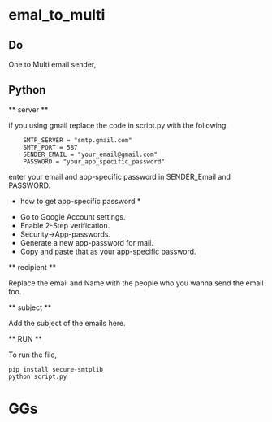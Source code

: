 # emal_to_multi

## Do 

One to Multi email sender,

## Python

** server **

if you using gmail replace the code in script.py with the following.
```
    SMTP_SERVER = "smtp.gmail.com"
    SMTP_PORT = 587
    SENDER_EMAIL = "your_email@gmail.com"
    PASSWORD = "your_app_specific_password"
```
enter your email and app-specific password in SENDER_Email and PASSWORD.

* how to get app-specific password *
 - Go to Google Account settings. 
 - Enable 2-Step verification. 
 - Security->App-passwords.
 - Generate a new app-password for mail.
 - Copy and paste that as your app-specific password.

** recipient **

Replace the email and Name with the people who you wanna send the email too.

** subject **

Add the subject of the emails here.

** RUN **
 
To run the file,
```
pip install secure-smtplib
python script.py
```

# GGs    
